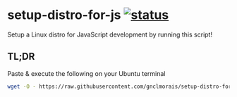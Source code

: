 # setup-distro-for-js [![status](https://github.com/gnclmorais/setup-distro-for-js/actions/workflows/setup.yml/badge.svg)](https://github.com/gnclmorais/setup-distro-for-js/actions/workflows/setup.yml)

Setup a Linux distro for JavaScript development by running this script!


## TL;DR

Paste & execute the following on your Ubuntu terminal
```bash
wget -O - https://raw.githubusercontent.com/gnclmorais/setup-distro-for-js/main/dist/all.sh | bash
```
